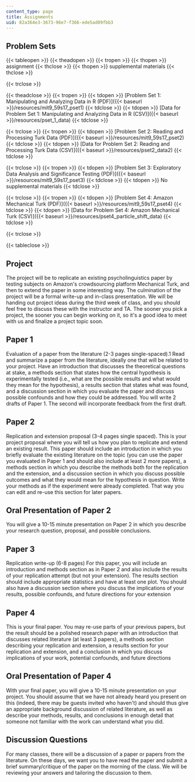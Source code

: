 ```yaml
---
content_type: page
title: Assignments
uid: 82a364e3-3673-96e7-f366-ede5ad09fbb3
---
```


Problem Sets 
-------------

{{< tableopen >}}
{{< theadopen >}}
{{< tropen >}}
{{< thopen >}}
assignment
{{< thclose >}}
{{< thopen >}}
supplemental materials
{{< thclose >}}

{{< trclose >}}

{{< theadclose >}}
{{< tropen >}}
{{< tdopen >}}
[Problem Set 1: Manipulating and Analyzing Data in R (PDF)]({{< baseurl >}}/resources/mit9_59s17_pset1)
{{< tdclose >}}
{{< tdopen >}}
[Data for Problem Set 1: Manipulating and Analyzing Data in R (CSV)]({{< baseurl >}}/resources/pset_1_data)
{{< tdclose >}}

{{< trclose >}}
{{< tropen >}}
{{< tdopen >}}
[Problem Set 2: Reading and Processing Turk Data (PDF)]({{< baseurl >}}/resources/mit9_59s17_pset2)
{{< tdclose >}}
{{< tdopen >}}
[Data for Problem Set 2: Reading and Processing Turk Data (CSV)]({{< baseurl >}}/resources/pset2_data2)
{{< tdclose >}}

{{< trclose >}}
{{< tropen >}}
{{< tdopen >}}
[Problem Set 3: Exploratory Data Analysis and Significance Testing (PDF)]({{< baseurl >}}/resources/mit9_59s17_pset3)
{{< tdclose >}}
{{< tdopen >}}
No supplemental materials
{{< tdclose >}}

{{< trclose >}}
{{< tropen >}}
{{< tdopen >}}
[Problem Set 4: Amazon Mechanical Turk (PDF)]({{< baseurl >}}/resources/mit9_59s17_pset4)
{{< tdclose >}}
{{< tdopen >}}
[Data for Problem Set 4: Amazon Mechanical Turk (CSV)]({{< baseurl >}}/resources/pset4_particle_shift_data)
{{< tdclose >}}

{{< trclose >}}

{{< tableclose >}}

Project
-------

The project will be to replicate an existing psycholinguistics paper by testing subjects on Amazon's crowdsourcing platform Mechanical Turk, and then to extend the paper in some interesting way. The culmination of the project will be a formal write-up and in-class presentation. We will be handing out project ideas during the third week of class, and you should feel free to discuss these with the instructor and TA. The sooner you pick a project, the sooner you can begin working on it, so it's a good idea to meet with us and finalize a project topic soon.

Paper 1
-------

Evaluation of a paper from the literature (2-3 pages single-spaced).1 Read and summarize a paper from the literature, ideally one that will be related to your project. Have an introduction that discusses the theoretical questions at stake, a methods section that states how the central hypothesis is experimentally tested (i.e., what are the possible results and what would they mean for the hypothesis), a results section that states what was found, and a discussion section in which you evaluate the paper and discuss possible confounds and how they could be addressed. You will write 2 drafts of Paper 1. The second will incorporate feedback from the first draft.

Paper 2
-------

Replication and extension proposal (3-4 pages single spaced). This is your project proposal where you will tell us how you plan to replicate and extend an existing result. This paper should include an introduction in which you briefly evaluate the existing literature on the topic (you can use the paper you evaluated in Paper 1 and should also include at least 2 more papers), a methods section in which you describe the methods both for the replication and the extension, and a discussion section in which you discuss possible outcomes and what they would mean for the hypothesis in question. Write your methods as if the experiment were already completed. That way you can edit and re-use this section for later papers.

Oral Presentation of Paper 2
----------------------------

You will give a 10-15 minute presentation on Paper 2 in which you describe your research question, proposal, and possible conclusions.

Paper 3
-------

Replication write-up (6-8 pages) For this paper, you will include an introduction and methods section as in Paper 2 and also include the results of your replication attempt (but not your extension). The results section should include appropriate statistics and have at least one plot. You should also have a discussion section where you discuss the implications of your results, possible confounds, and future directions for your extension

Paper 4
-------

This is your final paper. You may re-use parts of your previous papers, but the result should be a polished research paper with an introduction that discusses related literature (at least 3 papers), a methods section describing your replication and extension, a results section for your replication and extension, and a conclusion in which you discuss implications of your work, potential confounds, and future directions

Oral Presentation of Paper 4
----------------------------

With your final paper, you will give a 10-15 minute presentation on your project. You should assume that we have not already heard you present on this (indeed, there may be guests invited who haven't) and should thus give an appropriate background discussion of related literature, as well as describe your methods, results, and conclusions in enough detail that someone not familiar with the work can understand what you did.

Discussion Questions
--------------------

For many classes, there will be a discussion of a paper or papers from the literature. On these days, we want you to have read the paper and submit a brief summary/critique of the paper on the morning of the class. We will be reviewing your answers and tailoring the discussion to them.